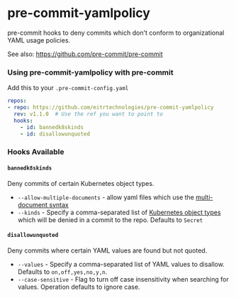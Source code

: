 # pre-commit-yamlpolicy
pre-commit hooks to deny commits which don't conform to organizational YAML
usage policies.

See also: <https://github.com/pre-commit/pre-commit>

### Using pre-commit-yamlpolicy with pre-commit

Add this to your `.pre-commit-config.yaml`

```yaml
repos:
- repo: https://github.com/eitrtechnologies/pre-commit-yamlpolicy
  rev: v1.1.0  # Use the ref you want to point to
  hooks:
    - id: bannedk8skinds
    - id: disallowunquoted
```

### Hooks Available

#### `bannedk8skinds`
Deny commits of certain Kubernetes object types.
  - `--allow-multiple-documents` - allow yaml files which use the
    [multi-document syntax](http://www.yaml.org/spec/1.2/spec.html#YAML)
  - `--kinds` - Specify a comma-separated list of
    [Kubernetes object types](https://git.k8s.io/community/contributors/devel/sig-architecture/api-conventions.md#types-kinds)
    which will be denied in a commit to the repo. Defaults to `Secret`

#### `disallowunquoted`
Deny commits where certain YAML values are found but not quoted.
  - `--values` - Specify a comma-separated list of YAML values to disallow.
    Defaults to `on,off,yes,no,y,n`.
  - `--case-sensitive` - Flag to turn off case insensitivity when searching for
    values. Operation defaults to ignore case.
